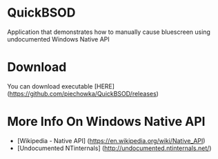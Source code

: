 # QuickBSOD
Application that demonstrates how to manually cause bluescreen using undocumented Windows Native API

# Download
You can download executable [HERE] (https://github.com/piechowka/QuickBSOD/releases)

# More Info On Windows Native API
- [Wikipedia - Native API] (https://en.wikipedia.org/wiki/Native_API)
- [Undocumented NTinternals] (http://undocumented.ntinternals.net/)
